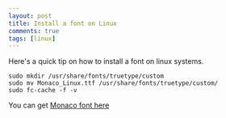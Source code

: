 ```yaml
---
layout: post
title: Install a font on Linux
comments: true
tags: [linux]
---
```


Here's a quick tip on how to install a font on linux systems.

```
sudo mkdir /usr/share/fonts/truetype/custom
sudo mv Monaco_Linux.ttf /usr/share/fonts/truetype/custom/
sudo fc-cache -f -v
```

You can get [Monaco font here](https://github.com/cstrap/monaco-font)

